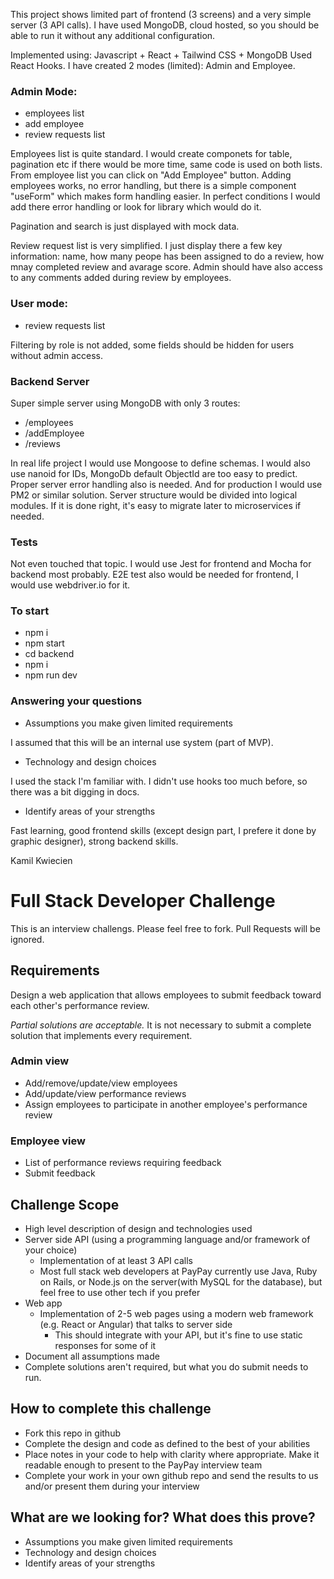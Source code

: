 This project shows limited part of frontend (3 screens) and a very simple server (3 API calls). 
I have used MongoDB, cloud hosted, so you should be able to run it without any additional configuration.

Implemented using: Javascript + React + Tailwind CSS + MongoDB
Used React Hooks.
I have created 2 modes (limited): Admin and Employee.



### Admin Mode:
* employees list
* add employee
* review requests list

Employees list is quite standard. I would create componets for table, pagination etc if there would be more time, same code is used on both lists.
From employee list you can click on "Add Employee" button. Adding employees works, no error handling, but there is a simple component "useForm" which makes form handling easier.
In perfect conditions I would add there error handling or look for library which would do it.

Pagination and search is just displayed with mock data.

Review request list is very simplified. I just display there a few key information: name, how many peope has been assigned to do a review, how mnay completed review and avarage score. Admin should have also access to any comments added during review by employees.



### User mode:
* review requests list

Filtering by role is not added, some fields should be hidden for users without admin access.



### Backend Server

Super simple server using MongoDB with only 3 routes:

* /employees
* /addEmployee
* /reviews

In real life project I would use Mongoose to define schemas. I would also use nanoid for IDs, MongoDb default ObjectId are too easy to predict.
Proper server error handling also is needed. And for production I would use PM2 or similar solution.
Server structure would be divided into logical modules. If it is done right, it's easy to migrate later to microservices if needed.



### Tests

Not even touched that topic. I would use Jest for frontend and Mocha for backend most probably. 
E2E test also would be needed for frontend, I would use webdriver.io for it.




### To start

- npm i
- npm start
- cd backend
- npm i
- npm run dev



### Answering your questions

* Assumptions you make given limited requirements

I assumed that this will be an internal use system (part of MVP). 

* Technology and design choices

I used the stack I'm familiar with. I didn't use hooks too much before, so there was a bit digging in docs.

* Identify areas of your strengths

Fast learning, good frontend skills (except design part, I prefere it done by graphic designer), strong backend skills. 



Kamil Kwiecien























# Full Stack Developer Challenge
This is an interview challengs. Please feel free to fork. Pull Requests will be ignored.

## Requirements
Design a web application that allows employees to submit feedback toward each other's performance review.

*Partial solutions are acceptable.*  It is not necessary to submit a complete solution that implements every requirement.

### Admin view
* Add/remove/update/view employees
* Add/update/view performance reviews
* Assign employees to participate in another employee's performance review

### Employee view
* List of performance reviews requiring feedback
* Submit feedback

## Challenge Scope
* High level description of design and technologies used
* Server side API (using a programming language and/or framework of your choice)
  * Implementation of at least 3 API calls
  * Most full stack web developers at PayPay currently use Java, Ruby on Rails, or Node.js on the server(with MySQL for the database), but feel free to use other tech if you prefer
* Web app
  * Implementation of 2-5 web pages using a modern web framework (e.g. React or Angular) that talks to server side
    * This should integrate with your API, but it's fine to use static responses for some of it 
* Document all assumptions made
* Complete solutions aren't required, but what you do submit needs to run.

## How to complete this challenge
* Fork this repo in github
* Complete the design and code as defined to the best of your abilities
* Place notes in your code to help with clarity where appropriate. Make it readable enough to present to the PayPay interview team
* Complete your work in your own github repo and send the results to us and/or present them during your interview

## What are we looking for? What does this prove?
* Assumptions you make given limited requirements
* Technology and design choices
* Identify areas of your strengths
